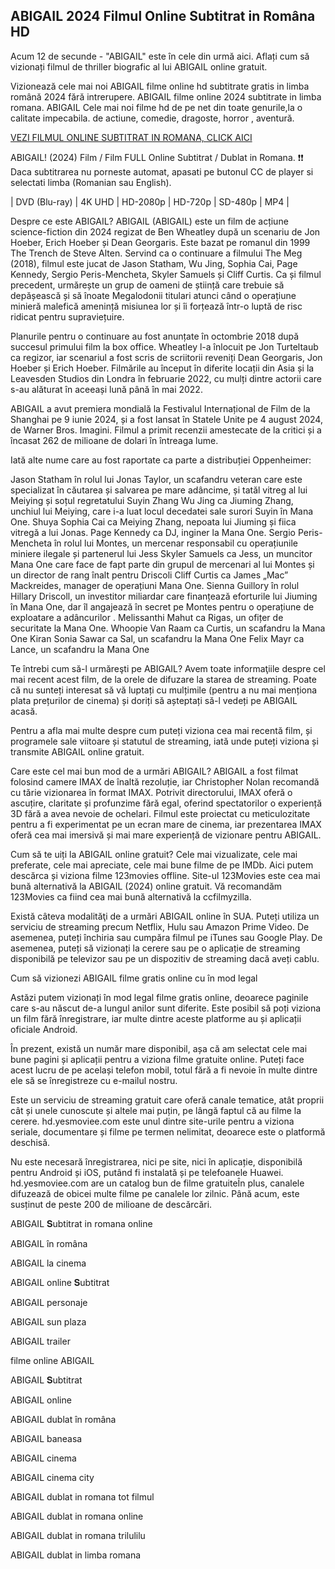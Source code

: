 ## ABIGAIL 2024 Filmul Online Subtitrat in Româna HD

Acum 12 de secunde - "ABIGAIL" este în cele din urmă aici. Aflați cum să vizionați filmul de thriller biografic al lui ABIGAIL online gratuit.

Vizionează cele mai noi ABIGAIL filme online hd subtitrate gratis in limba română 2024 fără intrerupere. ABIGAIL filme online 2024 subtitrate in limba romana. ABIGAIL Cele mai noi filme hd de pe net din toate genurile,la o calitate impecabila. de actiune, comedie, dragoste, horror , aventură.

[VEZI FILMUL ONLINE SUBTITRAT IN ROMANA, CLICK AICI](https://veloz.bigmovies10.site/ro/movie/1111873/abigail)


ABIGAIL! (2024) Film / Film FULL Online Subtitrat / Dublat in Romana. ❗❗️ Daca subtitrarea nu porneste automat, apasati pe butonul CC de player si selectati limba (Romanian sau English).

| DVD (Blu-ray) | 4K UHD | HD-2080p | HD-720p | SD-480p | MP4 |

Despre ce este ABIGAIL? ABIGAIL (ABIGAIL) este un film de acțiune science-fiction din 2024 regizat de Ben Wheatley după un scenariu de Jon Hoeber, Erich Hoeber și Dean Georgaris. Este bazat pe romanul din 1999 The Trench de Steve Alten. Servind ca o continuare a filmului The Meg (2018), filmul este jucat de Jason Statham, Wu Jing, Sophia Cai, Page Kennedy, Sergio Peris-Mencheta, Skyler Samuels și Cliff Curtis. Ca și filmul precedent, urmărește un grup de oameni de știință care trebuie să depășească și să înoate Megalodonii titulari atunci când o operațiune minieră malefică amenință misiunea lor și îi forțează într-o luptă de risc ridicat pentru supraviețuire.

Planurile pentru o continuare au fost anunțate în octombrie 2018 după succesul primului film la box office. Wheatley l-a înlocuit pe Jon Turteltaub ca regizor, iar scenariul a fost scris de scriitorii reveniți Dean Georgaris, Jon Hoeber și Erich Hoeber. Filmările au început în diferite locații din Asia și la Leavesden Studios din Londra în februarie 2022, cu mulți dintre actorii care s-au alăturat în aceeași lună până în mai 2022.

ABIGAIL a avut premiera mondială la Festivalul Internațional de Film de la Shanghai pe 9 iunie 2024, și a fost lansat în Statele Unite pe 4 august 2024, de Warner Bros. Imagini. Filmul a primit recenzii amestecate de la critici și a încasat 262 de milioane de dolari în întreaga lume.

Iată alte nume care au fost raportate ca parte a distribuției Oppenheimer:

Jason Statham în rolul lui Jonas Taylor, un scafandru veteran care este specializat în căutarea și salvarea pe mare adâncime, și tatăl vitreg al lui Meiying și soțul regretatului Suyin Zhang Wu Jing ca Jiuming Zhang, unchiul lui Meiying, care i-a luat locul decedatei sale surori Suyin în Mana One. Shuya Sophia Cai ca Meiying Zhang, nepoata lui Jiuming și fiica vitregă a lui Jonas. Page Kennedy ca DJ, inginer la Mana One. Sergio Peris-Mencheta în rolul lui Montes, un mercenar responsabil cu operațiunile miniere ilegale și partenerul lui Jess Skyler Samuels ca Jess, un muncitor Mana One care face de fapt parte din grupul de mercenari al lui Montes și un director de rang înalt pentru Driscoli Cliff Curtis ca James „Mac” Mackreides, manager de operațiuni Mana One. Sienna Guillory în rolul Hillary Driscoll, un investitor miliardar care finanțează eforturile lui Jiuming în Mana One, dar îl angajează în secret pe Montes pentru o operațiune de exploatare a adâncurilor . Melissanthi Mahut ca Rigas, un ofițer de securitate la Mana One. Whoopie Van Raam ca Curtis, un scafandru la Mana One Kiran Sonia Sawar ca Sal, un scafandru la Mana One Felix Mayr ca Lance, un scafandru la Mana One

Te întrebi cum să-l urmăreşti pe ABIGAIL? Avem toate informaţiile despre cel mai recent acest film, de la orele de difuzare la starea de streaming. Poate că nu sunteți interesat să vă luptați cu mulțimile (pentru a nu mai menționa plata prețurilor de cinema) și doriți să așteptați să-l vedeți pe ABIGAIL acasă.

Pentru a afla mai multe despre cum puteți viziona cea mai recentă film, și programele sale viitoare și statutul de streaming, iată unde puteți viziona și transmite ABIGAIL online gratuit.

Care este cel mai bun mod de a urmări ABIGAIL? ABIGAIL a fost filmat folosind camere IMAX de înaltă rezoluție, iar Christopher Nolan recomandă cu tărie vizionarea în format IMAX. Potrivit directorului, IMAX oferă o ascuțire, claritate și profunzime fără egal, oferind spectatorilor o experiență 3D fără a avea nevoie de ochelari. Filmul este proiectat cu meticulozitate pentru a fi experimentat pe un ecran mare de cinema, iar prezentarea IMAX oferă cea mai imersivă și mai mare experiență de vizionare pentru ABIGAIL.

Cum să te uiți la ABIGAIL online gratuit? Cele mai vizualizate, cele mai preferate, cele mai apreciate, cele mai bune filme de pe IMDb. Aici putem descărca și viziona filme 123movies offline. Site-ul 123Movies este cea mai bună alternativă la ABIGAIL (2024) online gratuit. Vă recomandăm 123Movies ca fiind cea mai bună alternativă la ccfilmyzilla.

Există câteva modalităţi de a urmări ABIGAIL online în SUA. Puteți utiliza un serviciu de streaming precum Netflix, Hulu sau Amazon Prime Video. De asemenea, puteți închiria sau cumpăra filmul pe iTunes sau Google Play. De asemenea, puteți să vizionați la cerere sau pe o aplicație de streaming disponibilă pe televizor sau pe un dispozitiv de streaming dacă aveți cablu.

Cum să vizionezi ABIGAIL filme gratis online cu în mod legal

Astăzi putem vizionați în mod legal filme gratis online, deoarece paginile care s-au născut de-a lungul anilor sunt diferite. Este posibil să poți viziona un film fără înregistrare, iar multe dintre aceste platforme au și aplicații oficiale Android.

În prezent, există un număr mare disponibil, așa că am selectat cele mai bune pagini și aplicații pentru a viziona filme gratuite online. Puteți face acest lucru de pe același telefon mobil, totul fără a fi nevoie în multe dintre ele să se înregistreze cu e-mailul nostru.

Este un serviciu de streaming gratuit care oferă canale tematice, atât proprii cât și unele cunoscute și altele mai puțin, pe lângă faptul că au filme la cerere. hd.yesmoviee.com este unul dintre site-urile pentru a viziona seriale, documentare și filme pe termen nelimitat, deoarece este o platformă deschisă.

Nu este necesară înregistrarea, nici pe site, nici în aplicație, disponibilă pentru Android și iOS, putând fi instalată și pe telefoanele Huawei. hd.yesmoviee.com are un catalog bun de filme gratuiteÎn plus, canalele difuzează de obicei multe filme pe canalele lor zilnic. Până acum, este susținut de peste 200 de milioane de descărcări.

ABIGAIL 𝐒ubtitrat in romana online

ABIGAIL în româna

ABIGAIL la cinema

ABIGAIL online 𝐒ubtitrat

ABIGAIL personaje

ABIGAIL sun plaza

ABIGAIL trailer

filme online ABIGAIL

ABIGAIL 𝐒ubtitrat

ABIGAIL online

ABIGAIL dublat în româna

ABIGAIL baneasa

ABIGAIL cinema

ABIGAIL cinema city

ABIGAIL dublat in romana tot filmul

ABIGAIL dublat in romana online

ABIGAIL dublat in romana trilulilu

ABIGAIL dublat in limba romana
